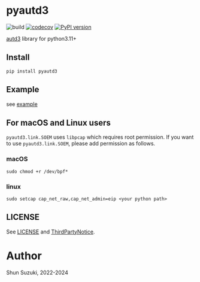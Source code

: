 # pyautd3

![build](https://github.com/shinolab/pyautd3/workflows/build/badge.svg)
[![codecov](https://codecov.io/gh/shinolab/pyautd3/graph/badge.svg?precision=2)](https://codecov.io/gh/shinolab/pyautd3)
[![PyPI version](https://img.shields.io/pypi/v/pyautd3)](https://pypi.org/project/pyautd3/)

[autd3](https://github.com/shinolab/autd3-rs) library for python3.11+

## Install

```
pip install pyautd3
```

## Example

see [example](./example)

## For macOS and Linux users

`pyautd3.link.SOEM` uses `libpcap` which requires root permission.
If you want to use `pyautd3.link.SOEM`, please add permission as follows.

### macOS

```
sudo chmod +r /dev/bpf*
```

### linux

```
sudo setcap cap_net_raw,cap_net_admin=eip <your python path>
```

## LICENSE

See [LICENSE](./LICENSE) and [ThirdPartyNotice](./ThirdPartyNotice.txt).

# Author

Shun Suzuki, 2022-2024
